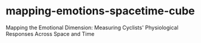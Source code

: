 # mapping-emotions-spacetime-cube
Mapping the Emotional Dimension: Measuring Cyclists' Physiological Responses Across Space and Time
